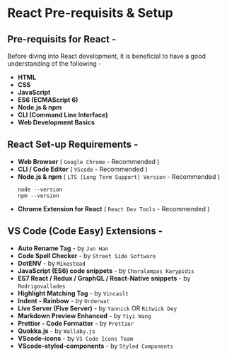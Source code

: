 # React Pre-requisits & Setup

## Pre-requisits for React -
Before diving into React development, it is beneficial to have a good understanding of the following -
- **HTML**
- **CSS**
- **JavaScript**
- **ES6 (ECMAScript 6)**
- **Node.js & npm**
- **CLI (Command Line Interface)**
- **Web Development Basics**

## React Set-up Requirements -
- **Web Browser** ( ``Google Chrome`` - Recommended )
- **CLI / Code Editor** ( ``VScode`` - Recommended )
- **Node.js & npm** ( ``LTS [Long Term Support] Version`` - Recommended )
  ```
  node --version 
  npm --version
  ```
- **Chrome Extension for React** ( ``React Dev Tools`` - Recommended )

## VS Code (Code Easy) Extensions -
- **Auto Rename Tag** - by ``Jun Han``
- **Code Spell Checker** - by ``Street Side Software``
- **DotENV** - by ``Mikestead``
- **JavaScript (ES6) code snippets** - by ``Charalampas Karypidis``
- **ES7 React / Redux / GraphQL / React-Native snippets** - by ``Rodrigovallades``
- **Highlight Matching Tag** - by ``Vincaslt``
- **Indent - Rainbow** - by ``Orderwat``
- **Live Server (Five Server)** - by ``Yannick`` OR ``Ritwick Dey``
- **Markdown Preview Enhanced** - by ``Yiyi Wang``
- **Prettier - Code Formatter** - by ``Prettier``
- **Quokka.js** - by ``Wallaby.js``
- **VScode-icons** - by ``VS Code Icons Team``
- **VScode-styled-components** - by ``Styled Components``